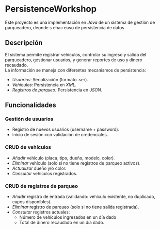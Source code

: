 # PersistenceWorkshop
Este proyecto es una implementación en *Java* de un sistema de gestión de parqueadero,
deonde s ehac euso de persistencia de datos

## Descripción

El sistema permite registrar vehículos, controlar su ingreso y salida del parqueadero,
gestionar usuarios, y generar reportes de uso y dinero recaudado.  
La información se maneja con diferentes mecanismos de persistencia:

- *Usuarios:* Serialización (formato .ser).
- *Vehículos:* Persistencia en *XML*.
- *Registros de parqueo:* Persistencia en *JSON*.

## Funcionalidades

### Gestión de usuarios
- Registro de nuevos usuarios (username + password).
- Inicio de sesión con validación de credenciales.

### CRUD de vehículos
- *Añadir* vehículo (placa, tipo, dueño, modelo, color).
- *Eliminar* vehículo (solo si no tiene registros de parqueo activos).
- *Actualizar* dueño y/o color.
- *Consultar* vehículos registrados.

### CRUD de registros de parqueo
- *Añadir* registro de entrada (validando: vehículo existente, no duplicado, cupos disponibles).
- *Eliminar* registro de parqueo (solo si no tiene salida registrada).
- *Consultar* registros actuales:
  - Número de vehículos ingresados en un día dado
  - Total de dinero recaudado en un día dado.
